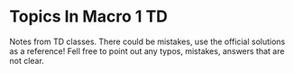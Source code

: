 # Topics In Macro 1 TD

Notes from TD classes. There could be mistakes, use the official solutions as a reference!
Fell free to point out any typos, mistakes, answers that are not clear. 
